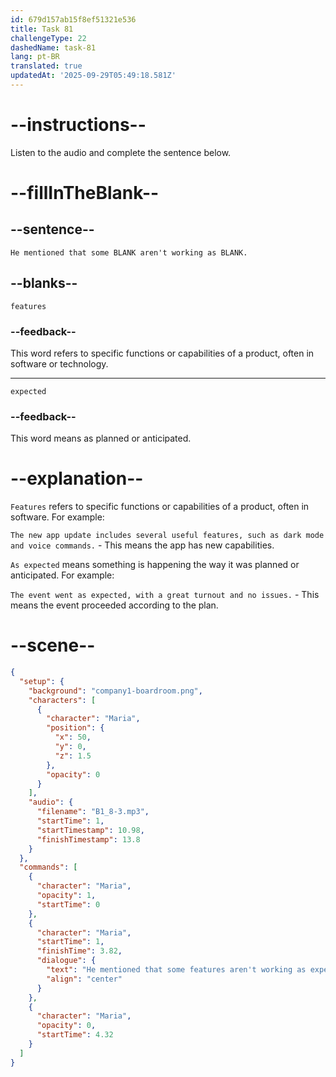 ```yaml
---
id: 679d157ab15f8ef51321e536
title: Task 81
challengeType: 22
dashedName: task-81
lang: pt-BR
translated: true
updatedAt: '2025-09-29T05:49:18.581Z'
---
```


<!-- (Audio) Maria: He mentioned that some features aren't working as expected. -->

# --instructions--

Listen to the audio and complete the sentence below.

# --fillInTheBlank--

## --sentence--

`He mentioned that some BLANK aren't working as BLANK.`

## --blanks--

`features`

### --feedback--

This word refers to specific functions or capabilities of a product, often in software or technology.

---

`expected`

### --feedback--

This word means as planned or anticipated.

# --explanation--

`Features` refers to specific functions or capabilities of a product, often in software. For example:

`The new app update includes several useful features, such as dark mode and voice commands.` - This means the app has new capabilities.

`As expected` means something is happening the way it was planned or anticipated. For example:

`The event went as expected, with a great turnout and no issues.` - This means the event proceeded according to the plan.

# --scene--

```json
{
  "setup": {
    "background": "company1-boardroom.png",
    "characters": [
      {
        "character": "Maria",
        "position": {
          "x": 50,
          "y": 0,
          "z": 1.5
        },
        "opacity": 0
      }
    ],
    "audio": {
      "filename": "B1_8-3.mp3",
      "startTime": 1,
      "startTimestamp": 10.98,
      "finishTimestamp": 13.8
    }
  },
  "commands": [
    {
      "character": "Maria",
      "opacity": 1,
      "startTime": 0
    },
    {
      "character": "Maria",
      "startTime": 1,
      "finishTime": 3.82,
      "dialogue": {
        "text": "He mentioned that some features aren't working as expected.",
        "align": "center"
      }
    },
    {
      "character": "Maria",
      "opacity": 0,
      "startTime": 4.32
    }
  ]
}
```
